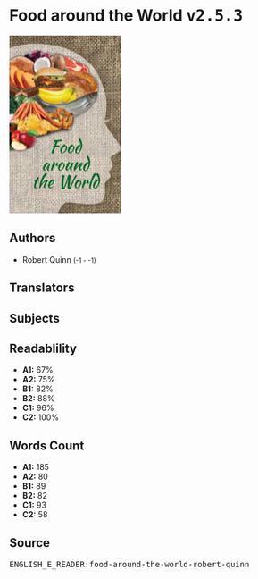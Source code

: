# Food around the World <kbd>v2.5.3</kbd>

![](./cover.medium.jpg "")

## Authors


 - Robert Quinn <small>(-1 - -1)</small>

## Translators



## Subjects



## Readablility


 - **A1:** 67%
 - **A2:** 75%
 - **B1:** 82%
 - **B2:** 88%
 - **C1:** 96%
 - **C2:** 100%

## Words Count


 - **A1:** 185
 - **A2:** 80
 - **B1:** 89
 - **B2:** 82
 - **C1:** 93
 - **C2:** 58

## Source


<kbd>ENGLISH_E_READER:food-around-the-world-robert-quinn</kbd>
